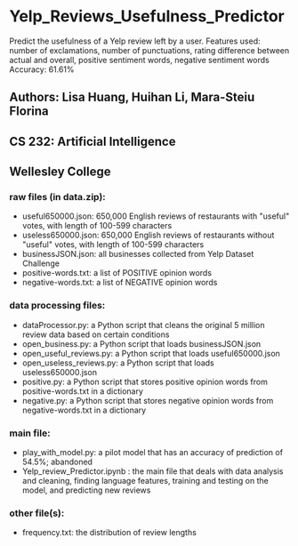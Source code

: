 # Yelp_Reviews_Usefulness_Predictor
Predict the usefulness of a Yelp review left by a user. Features used: number of exclamations, number of punctuations, rating difference between actual and overall, positive sentiment words, negative sentiment words  Accuracy: 61.61%

## Authors: Lisa Huang, Huihan Li, Mara-Steiu Florina

## CS 232: Artificial Intelligence

## Wellesley College

### raw files (in data.zip):
* useful650000.json: 650,000 English reviews of restaurants with "useful" votes, with length of 100-599 characters
* useless650000.json: 650,000 English reviews of restaurants without "useful" votes, with length of 100-599 characters
* businessJSON.json: all businesses collected from Yelp Dataset Challenge
* positive-words.txt: a list of POSITIVE opinion words
* negative-words.txt: a list of NEGATIVE opinion words

### data processing files:
* dataProcessor.py: a Python script that cleans the original 5 million review data based on certain conditions
* open_business.py: a Python script that loads businessJSON.json
* open_useful_reviews.py: a Python script that loads useful650000.json
* open_useless_reviews.py: a Python script that loads useless650000.json
* positive.py: a Python script that stores positive opinion words from positive-words.txt in a dictionary
* negative.py: a Python script that stores negative opinion words from negative-words.txt in a dictionary

### main file:
* play_with_model.py: a pilot model that has an accuracy of prediction of 54.5%; abandoned
* Yelp_review_Predictor.ipynb : the main file that deals with data analysis and cleaning, finding language features, training and testing on the model, and predicting new reviews

### other file(s):
* frequency.txt: the distribution of review lengths
